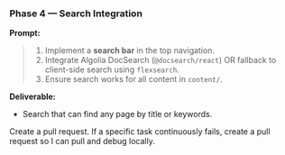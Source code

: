 ### **Phase 4 — Search Integration**

**Prompt:**

> 1. Implement a **search bar** in the top navigation.
> 2. Integrate Algolia DocSearch (`@docsearch/react`) OR fallback to client-side search using `flexsearch`.
> 3. Ensure search works for all content in `content/`.

**Deliverable:**

- Search that can find any page by title or keywords.

Create a pull request. If a specific task continuously fails, create a pull request so I can pull and debug locally.
